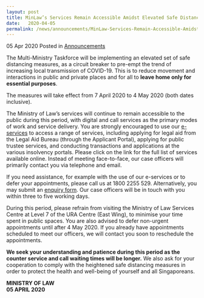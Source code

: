 ```yaml
---
layout: post
title: MinLaw’s Services Remain Accessible Amidst Elevated Safe Distancing Measures
date:   2020-04-05
permalink: /news/announcements/MinLaw-Services-Remain-Accessible-Amidst-Elevated-Safe-Distancing-Measures
---
```


05 Apr 2020 Posted in [Announcements](/news/announcements)

The Multi-Ministry Taskforce will be implementing an elevated set of safe distancing measures, as a circuit breaker to pre-empt the trend of increasing local transmission of COVID-19. This is to reduce movement and interactions in public and private places and for all to **leave home only for essential purposes**.

The measures will take effect from 7 April 2020 to 4 May 2020 (both dates inclusive).

The Ministry of Law’s services will continue to remain accessible to the public during this period, with digital and call services as the primary modes of work and service delivery. You are strongly encouraged to use our [e-services](http://www.mlaw.gov.sg/e-services) to access a range of services, including applying for legal aid from the Legal Aid Bureau (through the Applicant Portal), applying for public trustee services, and conducting transactions and applications at the various insolvency portals. Please click on the link for the full list of services available online. Instead of meeting face-to-face, our case officers will primarily contact you via telephone and email.

If you need assistance, for example with the use of our e-services or to defer your appointments, please call us at 1800 2255 529. Alternatively, you may submit an [enquiry form](http://www.eservices.mlaw.gov.sg/enquiry). Our case officers will be in touch with you within three to five working days.

During this period, please refrain from visiting the Ministry of Law Services Centre at Level 7 of the URA Centre (East Wing), to minimise your time spent in public spaces. You are also advised to defer non-urgent appointments until after 4 May 2020. If you already have appointments scheduled to meet our officers, we will contact you soon to reschedule the appointments.

**We seek your understanding and patience during this period as the counter service and call waiting times will be longer.** We also ask for your cooperation to comply with the heightened safe distancing measures in order to protect the health and well-being of yourself and all Singaporeans.

<b>MINISTRY OF LAW</b>
<br>
<b>05 APRIL 2020</b>

